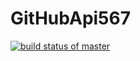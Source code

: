 # GitHubApi567
[![build status of master](https://travis-ci.org/julasevi567/GitHubApi567.svg?branch=master)](https://travis-ci.org/julasevi567/GitHubApi567)
